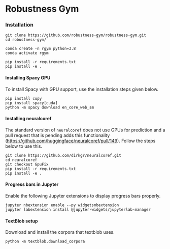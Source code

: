 # Robustness Gym

### Installation
```
git clone https://github.com/robustness-gym/robustness-gym.git
cd robustness-gym/

conda create -n rgym python=3.8
conda activate rgym

pip install -r requirements.txt
pip install -e .
```


#### Installing Spacy GPU
To install Spacy with GPU support, use the installation steps given below.
```
pip install cupy
pip install spacy[cuda]
python -m spacy download en_core_web_sm
```

#### Installing neuralcoref
The standard version of `neuralcoref` does not use GPUs for prediction and a pull request that is pending adds this 
functionality (https://github.com/huggingface/neuralcoref/pull/149). 
Follow the steps below to use this.   
```
git clone https://github.com/dirkgr/neuralcoref.git
cd neuralcoref
git checkout GpuFix
pip install -r requirements.txt
pip install -e .
```

#### Progress bars in Jupyter 
Enable the following Jupyter extensions to display progress bars properly. 
```
jupyter nbextension enable --py widgetsnbextension
jupyter labextension install @jupyter-widgets/jupyterlab-manager
```

#### TextBlob setup
Download and install the corpora that textblob uses.
```
python -m textblob.download_corpora
```
